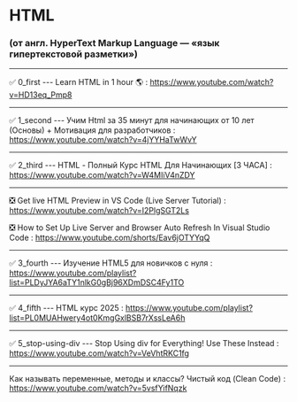 # HTML 

### (от англ. HyperText Markup Language — «язык гипертекстовой разметки»)

____

✅ 0_first --- Learn HTML in 1 hour 🌎 : https://www.youtube.com/watch?v=HD13eq_Pmp8

____

✅ 1_second --- Учим Html за 35 минут для начинающих от 10 лет (Основы) + Мотивация для разработчиков : https://www.youtube.com/watch?v=4jYYHaTwWvY

____

✅ 2_third --- HTML - Полный Курс HTML Для Начинающих [3 ЧАСА] : https://www.youtube.com/watch?v=W4MIiV4nZDY

____

❎ Get live HTML Preview in VS Code (Live Server Tutorial) : https://www.youtube.com/watch?v=I2PlgSGT2Ls

❎ How to Set Up Live Server and Browser Auto Refresh In Visual Studio Code : https://www.youtube.com/shorts/Eav6jOTYYqQ

____

✅ 3_fourth --- Изучение HTML5 для новичков с нуля : https://www.youtube.com/playlist?list=PLDyJYA6aTY1nlkG0gBj96XDmDSC4Fy1TO

____

✅ 4_fifth --- HTML курс 2025 : https://www.youtube.com/playlist?list=PL0MUAHwery4ot0KmgGxlBSB7rXssLeA6h

____

✅ 5_stop-using-div --- Stop Using div for Everything! Use These Instead : https://www.youtube.com/watch?v=VeVhtRKC1fg

____

Как называть переменные, методы и классы? Чистый код (Clean Code) : https://www.youtube.com/watch?v=5vsfYifNqzk
